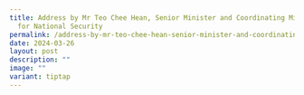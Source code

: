 ```yaml
---
title: Address by Mr Teo Chee Hean, Senior Minister and Coordinating Minister
  for National Security
permalink: /address-by-mr-teo-chee-hean-senior-minister-and-coordinating-minister-for-national-security/
date: 2024-03-26
layout: post
description: ""
image: ""
variant: tiptap
---
```

